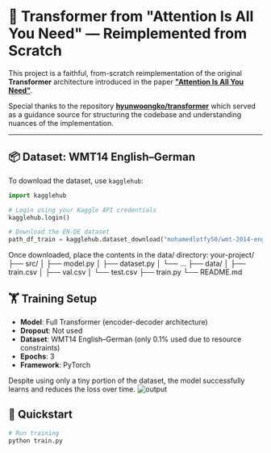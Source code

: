# 🔁 Transformer from "Attention Is All You Need" — Reimplemented from Scratch

This project is a faithful, from-scratch reimplementation of the original **Transformer** architecture introduced in the paper [**"Attention Is All You Need"**](https://arxiv.org/abs/1706.03762).

Special thanks to the repository [**hyunwoongko/transformer**](https://github.com/hyunwoongko/transformer) which served as a guidance source for structuring the codebase and understanding nuances of the implementation.

---

## 📦 Dataset: WMT14 English–German

To download the dataset, use `kagglehub`:

```python
import kagglehub

# Login using your Kaggle API credentials
kagglehub.login()

# Download the EN-DE dataset
path_df_train = kagglehub.dataset_download("mohamedlotfy50/wmt-2014-english-german")
```
Once downloaded, place the contents in the data/ directory:
your-project/
├── src/
│   ├── model.py
│   ├── dataset.py
│   └── ...
├── data/
│   ├── train.csv
│   ├── val.csv
│   └── test.csv
├── train.py
└── README.md

## 🏋️ Training Setup

- **Model**: Full Transformer (encoder-decoder architecture)
- **Dropout**: Not used
- **Dataset**: WMT14 English–German (only 0.1% used due to resource constraints)
- **Epochs**: 3
- **Framework**: PyTorch

Despite using only a tiny portion of the dataset, the model successfully learns and reduces the loss over time.
![output](https://github.com/user-attachments/assets/026ab955-372c-4a18-bca3-ae2241bc7cc4)


## 🚀 Quickstart

```bash
# Run training
python train.py
```

